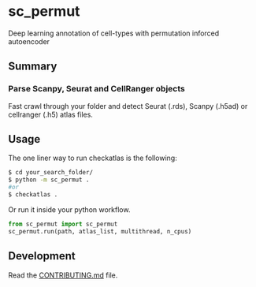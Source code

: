 # sc_permut
Deep learning annotation of cell-types with permutation inforced autoencoder



## Summary

### Parse Scanpy, Seurat and CellRanger objects

Fast crawl through your folder and detect Seurat (.rds), Scanpy (.h5ad) or cellranger (.h5) atlas files.

## Usage

The one liner way to run checkatlas is the following: 

```bash
$ cd your_search_folder/
$ python -m sc_permut .
#or
$ checkatlas .
```

Or run it inside your python workflow.

```py
from sc_permut import sc_permut
sc_permut.run(path, atlas_list, multithread, n_cpus)
```


## Development

Read the [CONTRIBUTING.md](docs/contributing.md) file.